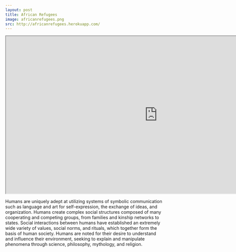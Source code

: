 ```yaml
---
layout: post
title: African Refugees
image: africanrefugees.png
src: http://africanrefugees.herokuapp.com/
---
```


<iframe width="960" height="500" src="http://africanrefugees.herokuapp.com/" margin-width="0" margin-height="0"
></iframe>

Humans are uniquely adept at utilizing systems of symbolic communication such as language and art for
self-expression, the exchange of ideas, and organization. Humans create complex social structures composed of
many cooperating and competing groups, from families and kinship networks to states. Social interactions
between humans have established an extremely wide variety of values, social norms, and rituals, which together
form the basis of human society. Humans are noted for their desire to understand and influence their
environment, seeking to explain and manipulate phenomena through science, philosophy, mythology, and religion.


